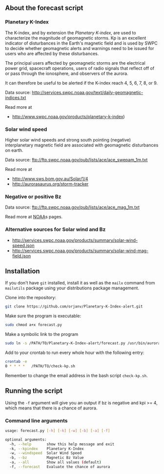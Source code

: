 ## About the forecast script

### Planetary K-Index

The K-index, and by extension the *Planetary K-index*, are used to characterize the magnitude of geomagnetic storms. Kp is an excellent indicator of disturbances in the Earth's magnetic field and is used by SWPC to decide whether geomagnetic alerts and warnings need to be issued for users who are affected by these disturbances.

The principal users affected by geomagnetic storms are the electrical power grid, spacecraft operations, users of radio signals that reflect off of or pass through the ionosphere, and observers of the aurora.

It can therefore be useful to be alerted if the K-index reach 4, 5, 6, 7, 8, or 9.

Data source: http://services.swpc.noaa.gov/text/daily-geomagnetic-indices.txt

Read more at

* http://www.swpc.noaa.gov/products/planetary-k-index)

### Solar wind speed

Higher solar wind speeds and strong south pointing (negative) interplanetary 
magnetic field are associated with geomagnetic disturbances on earth.

Data source: ftp://ftp.swpc.noaa.gov/pub/lists/ace/ace_swepam_1m.txt

Read more at 

* http://www.sws.bom.gov.au/Solar/1/4
* http://aurorasaurus.org/storm-tracker

### Negative or positive Bz

Data source: ftp://ftp.swpc.noaa.gov/pub/lists/ace/ace_mag_1m.txt

Read more at [NOAA](http://www.swpc.noaa.gov/products/planetary-k-index)s pages.

### Alternative sources for Solar wind and Bz

* http://services.swpc.noaa.gov/products/summary/solar-wind-speed.json
* http://services.swpc.noaa.gov/products/summary/solar-wind-mag-field.json


## Installation
If you don't have `git` installed, install it as well as the `mailx` command from `mailutils` package using your distributions package management.

Clone into the repository:

```bash
git clone https://github.com/orjanv/Planetary-K-Index-alert.git
```

Make sure the program is executable:
```bash
sudo chmod a+x forecast.py
``` 

Make a symbolic link to the program
```bash
sudo ln -s /PATH/TO/Planetary-K-Index-alert/forecast.py /usr/bin/aurora-forecast
```

Add to your crontab to run every whole hour with the following entry:

```bash
crontab -e
0 * * * *	/PATH/TO/check-kp.sh
```

Remember to change the email address in the bash script `check-kp.sh`.

## Running the script

Using the `-f` argument will give you an output if bz is negative and kpi >= 4, 
which means that there is a chance of aurora.

### Command line arguments

```bash
usage: forecast.py [-h] [-k] [-w] [-b] [-a] [-f]

optional arguments:
  -h, --help       show this help message and exit
  -k, --kpindex    Planetary K-Index
  -w, --windspeed  Solar Wind Speed
  -b, --bz         Magnetic Bz Value
  -a, --all        Show all values (default)
  -f, --forecast   Evaluate the chance of aurora
```
